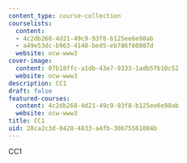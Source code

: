 ```yaml
---
content_type: course-collection
courselists:
  content:
  - 4c2db268-4d21-49c9-93f8-b125ee6e98ab
  - a49e53dc-b963-4148-bed5-eb786f60807d
  website: ocw-www3
cover-image:
  content: 07b18ffc-a1db-43e7-9333-1adb5fb10c52
  website: ocw-www3
description: CC1
draft: false
featured-courses:
  content: 4c2db268-4d21-49c9-93f8-b125ee6e98ab
  website: ocw-www3
title: CC1
uid: 28ca2c3d-8428-4833-a4fb-30b75561084b
---
```

CC1